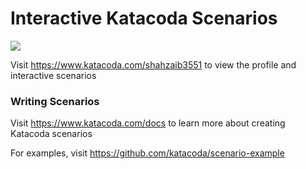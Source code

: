 # Interactive Katacoda Scenarios

[![](http://shields.katacoda.com/katacoda/shahzaib3551/count.svg)](https://www.katacoda.com/shahzaib3551 "Get your profile on Katacoda.com")

Visit https://www.katacoda.com/shahzaib3551 to view the profile and interactive scenarios

### Writing Scenarios
Visit https://www.katacoda.com/docs to learn more about creating Katacoda scenarios

For examples, visit https://github.com/katacoda/scenario-example

